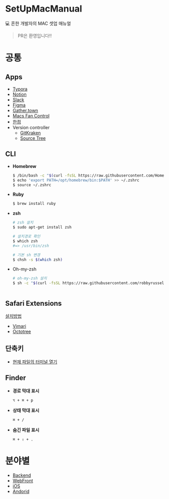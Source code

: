 # SetUpMacManual
💻 흔한 개발자의 MAC 셋업 매뉴얼
> PR은 환영입니다!!
# 공통
## Apps
* [Typora](https://typora.io/#download)
* [Notion](https://www.notion.so/desktop)
* [Slack](https://slack.com/intl/en-kr/downloads/mac?geocode=en-kr)
* [Figma](https://www.figma.com/downloads/)
* [Gather.town](https://www.gather.town/download)
* [Macs Fan Control](https://crystalidea.com/macs-fan-control/download)
* [한컴](https://www.hancom.com/mypage/myIndivPrdtList.do)
* Version controller
  * [GitKraken](https://www.gitkraken.com/)
  * [Source Tree](https://www.sourcetreeapp.com)



## CLI

* **Homebrew**
   
   ```bash
   $ /bin/bash -c "$(curl -fsSL https://raw.githubusercontent.com/Homebrew/install/HEAD/install.sh)"
   $ echo 'export PATH=/opt/homebrew/bin:$PATH' >> ~/.zshrc
   $ source ~/.zshrc
   ```
   
* **Ruby**
   
   ```bash
   $ brew install ruby
   ```

+ **zsh**

  ```bash
  # zsh 설치
  $ sudo apt-get install zsh
  
  # 설치경로 확인
  $ which zsh
  #=> /usr/bin/zsh
  
  # 기본 sh 변경
  $ chsh -s $(which zsh)

+ Oh-my-zsh

  ```bash
  # oh-my-zsh 설치
  $ sh -c "$(curl -fsSL https://raw.githubusercontent.com/robbyrussell/oh-my-zsh/master/tools/install.sh)"



## Safari Extensions

[설치방법](https://support.apple.com/ko-kr/HT203051)

* [Vimari](https://apps.apple.com/kr/app/vimari/id1480933944?l=en&mt=12)
* [Octotree](https://apps.apple.com/kr/app/octotree/id1457450145?l=en&mt=12)



## 단축키

* [현재 파일의 터미널 열기](https://ifuwanna.tistory.com/261)



## Finder

* **경로 막대 표시**

   `⌥ + ⌘ + p`
   
* **상태 막대 표시**

   `⌘ + /`
   
* **숨긴 파일 표시**

   `⌘ + ⇧ + .`
   



# 분야별

* [Backend](https://github.com/kimxwan0319/SetUpMacManual/blob/main/Backend/Backend.md)
* [WebFront](https://github.com/kimxwan0319/SetUpMacManual/blob/main/WebFront/WebFront.md)
* [iOS](https://github.com/kimxwan0319/SetUpMacManual/blob/main/iOS/iOS.md)
* [Andorid](https://github.com/kimxwan0319/SetUpMacManual/blob/main/Android/Android.md)

